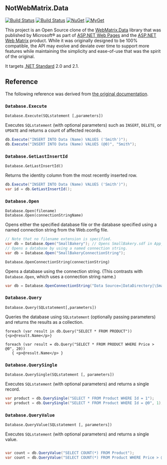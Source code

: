 ## NotWebMatrix.Data

[![Build Status][win-build-badge]][win-builds]
[![Build Status][nix-build-badge]][nix-builds]
[![NuGet][nuget-badge]][nuget-pkg]
[![MyGet][myget-badge]][edge-pkgs]

This project is an Open Source clone of the [WebMatrix.Data][ms-wmd] library
that was published by Microsoft&reg; as part of [ASP.NET Web
Pages][aspnet-wp] and the [ASP.NET Web Matrix][aspnet-wm] product. While it
was originally designed to be 100% compatible, the API may evolve and deviate
over time to support more features while maintaining the simplicity and
ease-of-use that was the spirit of the original.

It targets [.NET Standard][netstd] 2.0 and 2.1.


## Reference

The following reference was derived from [the original
documentation][orig-ref-doc].

### `Database.Execute`

    Database.Execute(SQLstatement [,parameters])

Executes `SQLstatement` (with optional parameters) such as `INSERT`,
`DELETE`, or `UPDATE` and returns a count of affected records.

```c#
db.Execute("INSERT INTO Data (Name) VALUES ('Smith')");
db.Execute("INSERT INTO Data (Name) VALUES (@0)", "Smith");
```

### `Database.GetLastInsertId`

    Database.GetLastInsertId()

Returns the identity column from the most recently inserted row.

```c#
db.Execute("INSERT INTO Data (Name) VALUES ('Smith')");
var id = db.GetLastInsertId();
```

### `Database.Open`

    Database.Open(filename)
    Database.Open(connectionStringName)

Opens either the specified database file or the database specified using a
named connection string from the Web.config file.

```c#
// Note that no filename extension is specified.
var db = Database.Open("SmallBakery"); // Opens SmallBakery.sdf in App_Data
// Opens a database by using a named connection string.
var db = Database.Open("SmallBakeryConnectionString");
```

    Database.OpenConnectionString(connectionString)

Opens a database using the connection string. (This contrasts with
`Database.Open`, which uses a connection string name.)

```c#
var db = Database.OpenConnectionString("Data Source=|DataDirectory|\SmallBakery.sdf");
```

### `Database.Query`

    Database.Query(SQLstatement[,parameters])

Queries the database using `SQLstatement` (optionally passing parameters)
and returns the results as a collection.

```
foreach (var result in db.Query("SELECT * FROM PRODUCT")) {<p>@result.Name</p>}

foreach (var result = db.Query("SELECT * FROM PRODUCT WHERE Price > @0", 20))
   { <p>@result.Name</p> }
```

### `Database.QuerySingle`

    Database.QuerySingle(SQLstatement [, parameters])

Executes `SQLstatement` (with optional parameters) and returns a single
record.

```c#
var product = db.QuerySingle("SELECT * FROM Product WHERE Id = 1");
var product = db.QuerySingle("SELECT * FROM Product WHERE Id = @0", 1);
```

### `Database.QueryValue`

    Database.QueryValue(SQLstatement [, parameters])

Executes `SQLstatement` (with optional parameters) and returns a single value.

```c#

var count = db.QueryValue("SELECT COUNT(*) FROM Product");
var count = db.QueryValue("SELECT COUNT(*) FROM Product WHERE Price > @0", 20);
```


[win-build-badge]: https://img.shields.io/appveyor/ci/raboof/notwebmatrix-data/master.svg?label=windows
[win-builds]: https://ci.appveyor.com/project/raboof/notwebmatrix-data
[nix-build-badge]: https://img.shields.io/travis/atifaziz/NotWebMatrix.Data/master.svg?label=linux
[nix-builds]: https://travis-ci.org/atifaziz/NotWebMatrix.Data
[myget-badge]: https://img.shields.io/myget/raboof/vpre/NotWebMatrix.Data.svg?label=myget
[edge-pkgs]: https://www.myget.org/feed/raboof/package/nuget/NotWebMatrix.Data
[nuget-badge]: https://img.shields.io/nuget/v/NotWebMatrix.Data.svg
[nuget-pkg]: https://www.nuget.org/packages/NotWebMatrix.Data

[ms-wmd]: https://docs.microsoft.com/en-us/aspnet/web-pages/overview/api-reference/asp-net-web-pages-api-reference#data
[aspnet-wp]: https://docs.microsoft.com/en-us/aspnet/web-pages/
[aspnet-wm]: https://en.wikipedia.org/wiki/ASP.NET_Web_Matrix
[netstd]: https://docs.microsoft.com/en-us/dotnet/standard/net-standard
[orig-ref-doc]: https://github.com/aspnet/Docs/blob/d157e2ec7a373f9cd7df9dc0d2e360fa018bc1b1/aspnet/web-pages/overview/api-reference/asp-net-web-pages-api-reference.md#data
